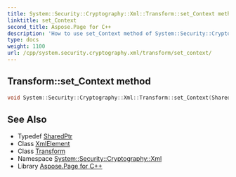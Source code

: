 ```yaml
---
title: System::Security::Cryptography::Xml::Transform::set_Context method
linktitle: set_Context
second_title: Aspose.Page for C++
description: 'How to use set_Context method of System::Security::Cryptography::Xml::Transform class in C++.'
type: docs
weight: 1100
url: /cpp/system.security.cryptography.xml/transform/set_context/
---
```

## Transform::set_Context method




```cpp
void System::Security::Cryptography::Xml::Transform::set_Context(SharedPtr<System::Xml::XmlElement> value)
```

## See Also

* Typedef [SharedPtr](../../../system/sharedptr/)
* Class [XmlElement](../../../system.xml/xmlelement/)
* Class [Transform](../)
* Namespace [System::Security::Cryptography::Xml](../../)
* Library [Aspose.Page for C++](../../../)
